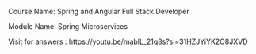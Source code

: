 Course Name: Spring and Angular Full Stack Developer

Module Name: Spring Microservices

Visit for answers : https://youtu.be/mablL_21q8s?si=31HZJYiYK2O8JXVD
